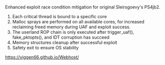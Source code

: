 Enhanced exploit race condition mitigation for original Sleirsgoevy's PS4jb2.

1) Each critical thread is bound to a specific core 
2) Malloc sprays are performed on all available cores, for increased reclaiming freed memory during UAF and exploit success.
3) The userland ROP chain is only executed after trigger_uaf(), fake_pktopts(), and IDT corruption has succeed
4) Memory structures cleanup after successful exploit
5) Safety exit to ensure OS stability


https://viggen66.github.io/Webhost/
